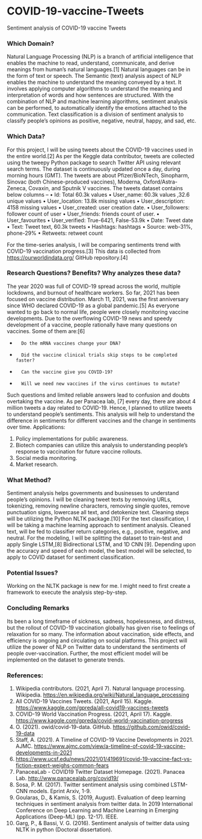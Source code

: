 # COVID-19-vaccine-Tweets
Sentiment analysis of COVID-19 vaccine Tweets


### Which Domain?
Natural Language Processing (NLP) is a branch of artificial intelligence that enables the machine to read, understand, communicate, and derive meanings from human’s natural languages.[1] Natural languages can be in the form of text or speech. The Semantic (text) analysis aspect of NLP enables the machine to understand the meaning conveyed by a text. It involves applying computer algorithms to understand the meaning and interpretation of words and how sentences are structured. With the combination of NLP and machine learning algorithms, sentiment analysis can be performed, to automatically identify the emotions attached to the communication. Text classification is a division of sentiment analysis to classify people’s opinions as positive, negative, neutral, happy, and sad, etc.
  
### Which Data?
For this project, I will be using tweets about the COVID-19 vaccines used in the entire world.[2] As per the Keggle data contributor, tweets are collected using the tweepy Python package to search Twitter API using relevant search terms. The dataset is continuously updated once a day, during morning hours (GMT). The tweets are about Pfizer/BioNTech, Sinopharm, Sinovac (both Chinese-produced vaccines), Moderna, Oxford/Astra-Zeneca, Covaxin, and Sputnik V vaccines. 
The tweets dataset contains below columns –
•	Id: 		Total 60.3k values
•	User_name: 	60.3k values ,32.6 unique values
•	User_location: 	13.8k missing values
•	User_description: 4158 missing values
•	User_created: 	user creation date.
•	User_followers:	follower count of user
•	User_friends: 	friends count of user.
•	User_favourites
•	User_verified: 	True-6421, False-53.9k
•	Date: 		Tweet date
•	Text: 		Tweet text, 60.3k tweets
•	Hashtags: 	hashtags
•	Source: 	web-31%, phone-29%
•	Retweets: 	retweet count

For the time-series analysis, I will be comparing sentiments trend with COVID-19 vaccination progress.[3] This data is collected from https://ourworldindata.org/ GitHub repository.[4] 


### Research Questions? Benefits? Why analyzes these data?
The year 2020 was full of COVID-19 spread across the world, multiple lockdowns, and burnout of healthcare workers. So far, 2021 has been focused on vaccine distribution. March 11, 2021, was the first anniversary since WHO declared COVID-19 as a global pandemic.[5] As everyone wanted to go back to normal life, people were closely monitoring vaccine developments. Due to the overflowing COVID-19 news and speedy development of a vaccine, people rationally have many questions on vaccines. Some of them are:[6]
-       Do the mRNA vaccines change your DNA? 
-       Did the vaccine clinical trials skip steps to be completed faster? 
-       Can the vaccine give you COVID-19? 
-       Will we need new vaccines if the virus continues to mutate?

Such questions and limited reliable answers lead to confusion and doubts overtaking the vaccine. As per Panacea lab, [7] every day, there are about 4 million tweets a day related to COVID-19. Hence, I planned to utilize tweets to understand people’s sentiments. This analysis will help to understand the difference in sentiments for different vaccines and the change in sentiments over time. 
Applications:
1.	Policy implementations for public awareness.
2.	Biotech companies can utilize this analysis to understanding people’s response to vaccination for future vaccine rollouts. 
3.	Social media monitoring.
4.	Market research.

### What Method?
Sentiment analysis helps governments and businesses to understand people’s opinions. I will be cleaning tweet texts by removing URLs, tokenizing, removing newline characters, removing single quotes, remove punctuation signs, lowercase all text, and detokenize text. Cleaning steps will be utilizing the Python NLTK package.[10] For the text classification, I will be taking a machine learning approach to sentiment analysis. Cleaned text, will be fed to classifier return categories, e.g., positive, negative, and neutral. For the modeling, I will be splitting the dataset to train-test and apply Single LSTM,[8] Bidirectional LSTM, and 1D CNN [9]. Depending upon the accuracy and speed of each model, the best model will be selected, to apply to COVID dataset for sentiment classification.  

### Potential Issues?
Working on the NLTK package is new for me. I might need to first create a framework to execute the analysis step-by-step.

### Concluding Remarks
Its been a long timeframe of sickness, sadness, hopelessness, and distress, but the rollout of COVID-19 vaccination globally has given rise to feelings of relaxation for so many. The information about vaccination, side effects, and efficiency is ongoing and circulating on social platforms. This project will utilize the power of NLP on Twitter data to understand the sentiments of people over-vaccination. Further, the most efficient model will be implemented on the dataset to generate trends.

### References:
1.	Wikipedia contributors. (2021, April 7). Natural language processing. Wikipedia. https://en.wikipedia.org/wiki/Natural_language_processing 
2.	All COVID-19 Vaccines Tweets. (2021, April 15). Kaggle. https://www.kaggle.com/gpreda/all-covid19-vaccines-tweets 
3.	COVID-19 World Vaccination Progress. (2021, April 17). Kaggle. https://www.kaggle.com/gpreda/covid-world-vaccination-progress 
4.	O. (2021). owid/covid-19-data. GitHub. https://github.com/owid/covid-19-data 
5.	Staff, A. (2021). A Timeline of COVID-19 Vaccine Developments in 2021. AJMC. https://www.ajmc.com/view/a-timeline-of-covid-19-vaccine-developments-in-2021 
6.	https://www.ucsf.edu/news/2021/01/419691/covid-19-vaccine-fact-vs-fiction-expert-weighs-common-fears 
7.	PanaceaLab - COVID19 Twitter Dataset Homepage. (2021). Panacea Lab. http://www.panacealab.org/covid19/ 
8.	Sosa, P. M. (2017). Twitter sentiment analysis using combined LSTM-CNN models. Eprint Arxiv, 1-9.
9.	Goularas, D., & Kamis, S. (2019, August). Evaluation of deep learning techniques in sentiment analysis from twitter data. In 2019 International Conference on Deep Learning and Machine Learning in Emerging Applications (Deep-ML) (pp. 12-17). IEEE.
10.	Garg, P., & Bassi, V. G. (2016). Sentiment analysis of twitter data using NLTK in python (Doctoral dissertation).
